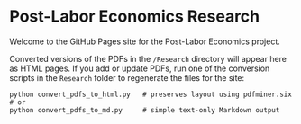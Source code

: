 # Post-Labor Economics Research

Welcome to the GitHub Pages site for the Post-Labor Economics project.

Converted versions of the PDFs in the `/Research` directory will appear here as
HTML pages. If you add or update PDFs, run one of the conversion scripts in the
`Research` folder to regenerate the files for the site:

```
python convert_pdfs_to_html.py   # preserves layout using pdfminer.six
# or
python convert_pdfs_to_md.py     # simple text-only Markdown output
```
